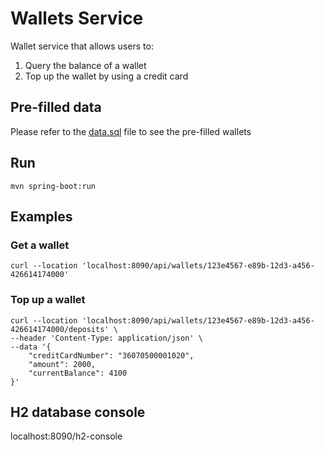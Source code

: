 # Wallets Service
Wallet service that allows users to:
1. Query the balance of a wallet
2. Top up the wallet by using a credit card

## Pre-filled data
Please refer to the [data.sql](src/main/resources/data.sql) file to see the pre-filled wallets

## Run
`mvn spring-boot:run`

## Examples
### Get a wallet
```shell
curl --location 'localhost:8090/api/wallets/123e4567-e89b-12d3-a456-426614174000'
```

### Top up a wallet

```shell
curl --location 'localhost:8090/api/wallets/123e4567-e89b-12d3-a456-426614174000/deposits' \
--header 'Content-Type: application/json' \
--data '{
    "creditCardNumber": "36070500001020",
    "amount": 2000,
    "currentBalance": 4100
}'

```

## H2 database console
localhost:8090/h2-console

## 
